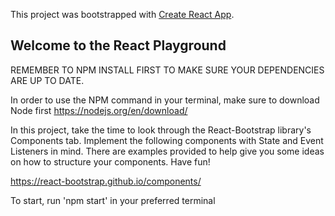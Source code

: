 This project was bootstrapped with [Create React App](https://github.com/facebook/create-react-app).
## Welcome to the React Playground

REMEMBER TO NPM INSTALL FIRST TO MAKE SURE YOUR DEPENDENCIES ARE UP TO DATE.

In order to use the NPM command in your terminal, make sure to download Node first https://nodejs.org/en/download/

In this project, take the time to look through the React-Bootstrap library's Components tab. Implement the following components with State and Event Listeners in mind.  There are examples provided to help give you some ideas on how to structure your components. Have fun!

https://react-bootstrap.github.io/components/

To start, run 'npm start' in your preferred terminal

